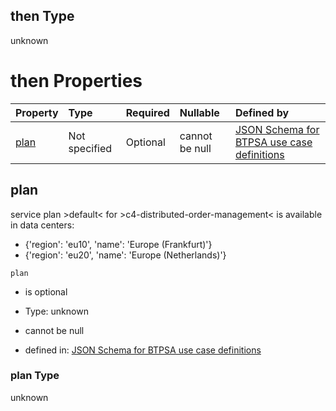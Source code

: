 ## then Type

unknown

# then Properties

| Property      | Type          | Required | Nullable       | Defined by                                                                                                                                                                                                                                      |
| :------------ | :------------ | :------- | :------------- | :---------------------------------------------------------------------------------------------------------------------------------------------------------------------------------------------------------------------------------------------- |
| [plan](#plan) | Not specified | Optional | cannot be null | [JSON Schema for BTPSA use case definitions](btpsa-usecase-properties-services-items-allof-1-then-allof-18-then-allof-0-then-properties-plan.md "undefined#/properties/services/items/allOf/1/then/allOf/18/then/allOf/0/then/properties/plan") |

## plan

service plan >default< for >c4-distributed-order-management< is available in data centers:

*   {'region': 'eu10', 'name': 'Europe (Frankfurt)'}
*   {'region': 'eu20', 'name': 'Europe (Netherlands)'}

`plan`

*   is optional

*   Type: unknown

*   cannot be null

*   defined in: [JSON Schema for BTPSA use case definitions](btpsa-usecase-properties-services-items-allof-1-then-allof-18-then-allof-0-then-properties-plan.md "undefined#/properties/services/items/allOf/1/then/allOf/18/then/allOf/0/then/properties/plan")

### plan Type

unknown
